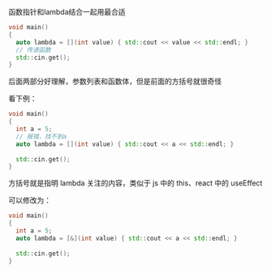 函数指针和lambda结合一起用最合适

``` cpp
void main() 
{
  auto lambda = [](int value) { std::cout << value << std::endl; }
  // 传递函数
  std::cin.get();
}
```

后面两部分好理解，参数列表和函数体，但是前面的方括号就很奇怪

看下例：

``` cpp
void main() 
{
  int a = 5;
  // 报错，找不到a
  auto lambda = [](int value) { std::cout << a << std::endl; }
  
  std::cin.get();
}
```

方括号就是指明 lambda 关注的内容，类似于 js 中的 this、react 中的 useEffect

可以修改为：

``` cpp
void main() 
{
  int a = 5;
  auto lambda = [&](int value) { std::cout << a << std::endl; }
  
  std::cin.get();
}
```

